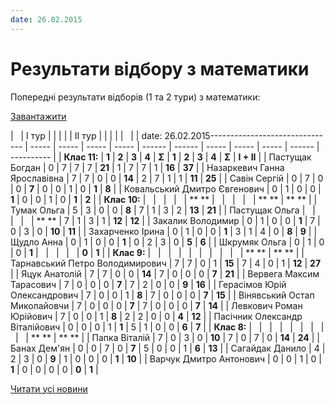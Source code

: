```yaml
---
date: 26.02.2015
---
```

# Результати відбору з математики

Попередні результати відборів (1 та 2 тури) з математики:

[Завантажити](/files/blog/результати-відбору-з-математики/результати-відборів_2015.xlsx)

|                                 | I тур |       |       |       |        | II тур |       |       |       |        |            |
| 
date: 26.02.2015------------------------------- | ----- | ----- | ----- | ----- | ------ | ------ | ----- | ----- | ----- | ------ | ---------- |
|          **Клас 11:**           | **1** | **2** | **3** | **4** | **Σ**  | **1**  | **2** | **3** | **4** | **Σ**  | **I + II** |
|         Пастущак Богдан         |   0   |   7   |   7   |   7   | **21** |   1    |   7   |   7   |   1   | **16** |   **37**   |
|  Назаркевич Ганна Ярославівна   |   7   |   7   |   0   |   0   | **14** |   2    |   7   |   1   |   1   | **11** |   **25**   |
|          Савін Сергій           |   0   |   7   |   0   |   0   | **7**  |   0    |   0   |   1   |   0   | **1**  |   **8**    |
|  Ковальський Дмитро Євгенович   |   0   |   1   |   0   |   0   | **1**  |   0    |   0   |   1   |   0   | **1**  |   **2**    |
|          **Клас 10:**           |       |       |       |       | ** **  |        |       |       |       | ** **  |   ** **    |
|           Тумак Ольга           |   5   |   3   |   0   |   0   | **8**  |   7    |   1   |   3   |   2   | **13** |   **21**   |
|         Пастущак Ольга          |       |       |       |       | ** **  |   7    |   1   |   3   |   1   | **12** |   **12**   |
|        Закалик Володимир        |   0   |   1   |   0   |   0   | **1**  |   7    |   0   |   3   |   0   | **10** |   **11**   |
|        Захарченко Ірина         |   0   |   1   |   0   |   0   | **1**  |   3    |   1   |   4   |   0   | **8**  |   **9**    |
|           Щудло Анна            |   0   |   1   |   0   |   0   | **1**  |   0    |   2   |   3   |   0   | **5**  |   **6**    |
|          Шкрумяк Ольга          |   0   |   1   |   0   |   0   | **1**  |        |       |       |       | **0**  |   **1**    |
|           **Клас 9:**           |       |       |       |       |        |        |       |       |       | ** **  |   ** **    |
| Тарнавський Петро Володимирович |   7   |   7   |   0   |   1   | **15** |   7    |   4   |   0   |   1   | **12** |   **27**   |
|          Яцук Анатолій          |   7   |   7   |   0   |   0   | **14** |   7    |   0   |   0   |   0   | **7**  |   **21**   |
|    Вервега Максим Тарасович     |   7   |   0   |   0   |   0   | **7**  |   7    |   2   |   0   |   0   | **9**  |   **16**   |
|  Герасімов Юрій Олександрович   |   7   |   0   |   0   |   1   | **8**  |   7    |   0   |   0   |   0   | **7**  |   **15**   |
|  Вінявський Остап Миколайовчи   |   7   |   0   |   0   |   0   | **7**  |   7    |   0   |   0   |   0   | **7**  |   **14**   |
|     Левкович Роман Юрійович     |   7   |   0   |   0   |   1   | **8**  |   2    |   2   |   0   |   0   | **4**  |   **12**   |
| Пасічник Олександр Віталійович  |   0   |   0   |   0   |   1   | **1**  |   5    |   1   |   0   |   0   | **6**  |   **7**    |
|           **Клас 8:**           |       |       |       |       |        |        |       |       |       | ** **  |   ** **    |
|          Папка Віталій          |   7   |   0   |   3   |   0   | **10** |   7    |   0   |   7   |   0   | **14** |   **24**   |
|          Банах Дем'ян           |   0   |   0   |   7   |   0   | **7**  |   5    |   0   |   0   |   1   | **6**  |   **13**   |
|         Сагайдак Данило         |   4   |   2   |   3   |   0   | **9**  |   1    |   0   |   0   |   0   | **1**  |   **10**   |
|     Варчук Дмитро Антонович     |   0   |   0   |   1   |   0   | **1**  |   0    |   0   |   0   |   0   | **0**  |   **1**    |

[Читати усі новини](/news)
